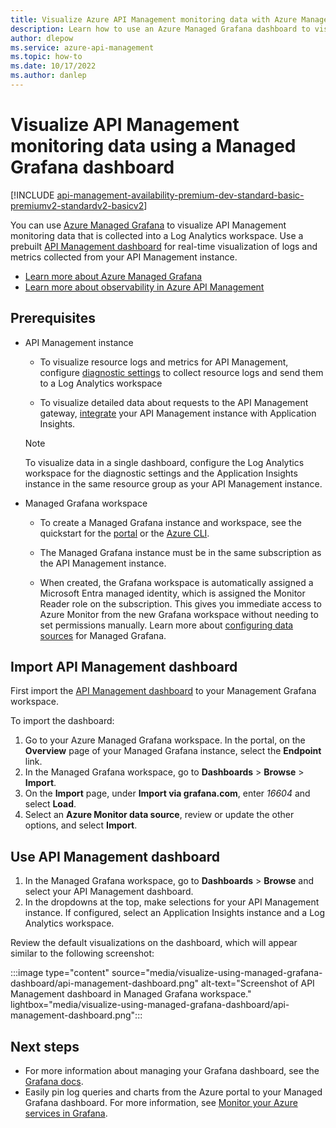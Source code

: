 ```yaml
---
title: Visualize Azure API Management monitoring data with Azure Managed Grafana
description: Learn how to use an Azure Managed Grafana dashboard to visualize monitoring data from Azure API Management.
author: dlepow
ms.service: azure-api-management
ms.topic: how-to
ms.date: 10/17/2022
ms.author: danlep
---
```


# Visualize API Management monitoring data using a Managed Grafana dashboard

[!INCLUDE [api-management-availability-premium-dev-standard-basic-premiumv2-standardv2-basicv2](../../includes/api-management-availability-premium-dev-standard-basic-premiumv2-standardv2-basicv2.md)]

You can use [Azure Managed Grafana](../managed-grafana/index.yml) to visualize API Management monitoring data that is collected into a Log Analytics workspace. Use a prebuilt [API Management dashboard](https://grafana.com/grafana/dashboards/16604-azure-api-management) for real-time visualization of logs and metrics collected from your API Management instance.

* [Learn more about Azure Managed Grafana](../managed-grafana/overview.md)
* [Learn more about observability in Azure API Management](observability.md)

## Prerequisites

* API Management instance

    * To visualize resource logs and metrics for API Management, configure [diagnostic settings](api-management-howto-use-azure-monitor.md#resource-logs) to collect resource logs and send them to a Log Analytics workspace
    
    * To visualize detailed data about requests to the API Management gateway, [integrate](api-management-howto-app-insights.md) your API Management instance with Application Insights.

    > [!NOTE]
    > To visualize data in a single dashboard, configure the Log Analytics workspace for the diagnostic settings and the Application Insights instance in the same resource group as your API Management instance.

* Managed Grafana workspace

    * To create a Managed Grafana instance and workspace, see the quickstart for the [portal](../managed-grafana/quickstart-managed-grafana-portal.md) or the [Azure CLI](../managed-grafana/quickstart-managed-grafana-cli.md).

    * The Managed Grafana instance must be in the same subscription as the API Management instance.
    
    * When created, the Grafana workspace is automatically assigned a Microsoft Entra managed identity, which is assigned the Monitor Reader role on the subscription. This gives you immediate access to Azure Monitor from the new Grafana workspace without needing to set permissions manually. Learn more about [configuring data sources](../managed-grafana/how-to-data-source-plugins-managed-identity.md) for Managed Grafana.

    
## Import API Management dashboard

First import the [API Management dashboard](https://grafana.com/grafana/dashboards/16604-azure-api-management) to your Management Grafana workspace.

To import the dashboard:

1. Go to your Azure Managed Grafana workspace. In the portal, on the **Overview** page of your Managed Grafana instance, select the **Endpoint** link. 
1. In the Managed Grafana workspace, go to **Dashboards** > **Browse** > **Import**.
1. On the **Import** page, under **Import via grafana.com**, enter *16604* and select **Load**. 
1. Select an **Azure Monitor data source**, review or update the other options, and select **Import**.

## Use API Management dashboard

1. In the Managed Grafana workspace, go to **Dashboards** > **Browse** and select your API Management dashboard.
1. In the dropdowns at the top, make selections for your API Management instance. If configured, select an Application Insights instance and a Log Analytics workspace.  

Review the default visualizations on the dashboard, which will appear similar to the following screenshot:

:::image type="content" source="media/visualize-using-managed-grafana-dashboard/api-management-dashboard.png" alt-text="Screenshot of API Management dashboard in Managed Grafana workspace." lightbox="media/visualize-using-managed-grafana-dashboard/api-management-dashboard.png":::

## Next steps

* For more information about managing your Grafana dashboard, see the [Grafana docs](https://grafana.com/docs/grafana/v9.0/dashboards/).
* Easily pin log queries and charts from the Azure portal to your Managed Grafana dashboard. For more information, see [Monitor your Azure services in Grafana](/azure/azure-monitor/visualize/grafana-plugin#pin-charts-from-the-azure-portal-to-azure-managed-grafana).
